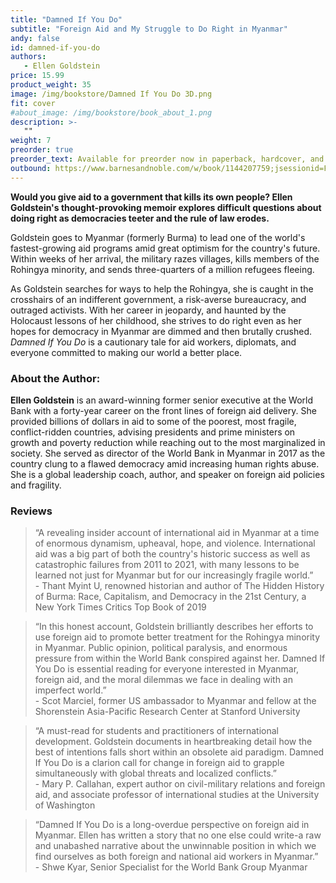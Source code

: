 ```yaml
---
title: "Damned If You Do"
subtitle: "Foreign Aid and My Struggle to Do Right in Myanmar"
andy: false
id: damned-if-you-do
authors:
   - Ellen Goldstein
price: 15.99
product_weight: 35
image: /img/bookstore/Damned If You Do 3D.png
fit: cover
#about_image: /img/bookstore/book_about_1.png
description: >-
   ""
weight: 7
preorder: true
preorder_text: Available for preorder now in paperback, hardcover, and ebook.
outbound: https://www.barnesandnoble.com/w/book/1144207759;jsessionid=FB8D7EB8540EC64AFC5C117E114152CC.prodny_store01-atgap09?ean=9781955026956 
---
```


**Would you give aid to a government that kills its own people? Ellen Goldstein's thought-provoking memoir explores difficult questions about doing right as democracies teeter and the rule of law erodes.**

Goldstein goes to Myanmar (formerly Burma) to lead one of the world's fastest-growing aid programs amid great optimism for the country's future. Within weeks of her arrival, the military razes villages, kills members of the Rohingya minority, and sends three-quarters of a million refugees fleeing.

As Goldstein searches for ways to help the Rohingya, she is caught in the crosshairs of an indifferent government, a risk-averse bureaucracy, and outraged activists. With her career in jeopardy, and haunted by the Holocaust lessons of her childhood, she strives to do right even as her hopes for democracy in Myanmar are dimmed and then brutally crushed. *Damned If You Do* is a cautionary tale for aid workers, diplomats, and everyone committed to making our world a better place.


### About the Author: 
**Ellen Goldstein** is an award-winning former senior executive at the World Bank with a forty-year career on the front lines of foreign aid delivery. She provided billions of dollars in aid to some of the poorest, most fragile, conflict-ridden countries, advising presidents and prime ministers on growth and poverty reduction while reaching out to the most marginalized in society. She served as director of the World Bank in Myanmar in 2017 as the country clung to a flawed democracy amid increasing human rights abuse. She is a global leadership coach, author, and speaker on foreign aid policies and fragility.

### Reviews

> “A revealing insider account of international aid in Myanmar at a time of enormous dynamism, upheaval, hope, and violence. International aid was a big part of both the country's historic success as well as catastrophic failures from 2011 to 2021, with many lessons to be learned not just for Myanmar but for our increasingly fragile world.” <br>- Thant Myint U, renowned historian and author of The Hidden History of Burma: Race, Capitalism, and Democracy in the 21st Century, a New York Times Critics Top Book of 2019

> “In this honest account, Goldstein brilliantly describes her efforts to use foreign aid to promote better treatment for the Rohingya minority in Myanmar. Public opinion, political paralysis, and enormous pressure from within the World Bank conspired against her. Damned If You Do is essential reading for everyone interested in Myanmar, foreign aid, and the moral dilemmas we face in dealing with an imperfect world.” <br>- Scot Marciel, former US ambassador to Myanmar and fellow at the Shorenstein Asia-Pacific Research Center at Stanford University

> “A must-read for students and practitioners of international development. Goldstein documents in heartbreaking detail how the best of intentions falls short within an obsolete aid paradigm. Damned If You Do is a clarion call for change in foreign aid to grapple simultaneously with global threats and localized conflicts.” <br>- Mary P. Callahan, expert author on civil-military relations and foreign aid, and associate professor of international studies at the University of Washington

> “Damned If You Do is a long-overdue perspective on foreign aid in Myanmar. Ellen has written a story that no one else could write-a raw and unabashed narrative about the unwinnable position in which we find ourselves as both foreign and national aid workers in Myanmar.” <br>- Shwe Kyar, Senior Specialist for the World Bank Group Myanmar
